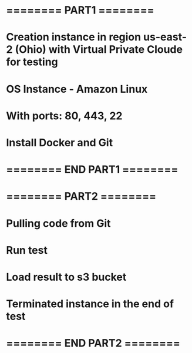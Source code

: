 # ======== PART1 ========
# Creation instance in region us-east-2 (Ohio) with Virtual Private Cloude for testing 
# OS Instance - Amazon Linux
# With ports: 80, 443, 22
# Install Docker and Git
# ======== END PART1 ========
# ======== PART2 ========
# Pulling code from Git
# Run test
# Load result to s3 bucket
# Terminated instance in the end of test
# ======== END PART2 ========
